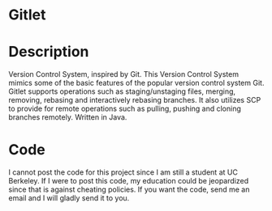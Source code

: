 # Gitlet

# Description
Version Control System, inspired by Git. This Version Control System mimics some of the basic features of the popular version control system Git. Gitlet supports operations such as staging/unstaging files, merging, removing, rebasing and interactively rebasing branches. It also utilizes SCP to provide for remote operations such as pulling, pushing and cloning branches remotely. Written in Java.

# Code
I cannot post the code for this project since I am still a student at UC Berkeley. If I were to post this code, my education could be jeopardized since that is against cheating policies. If you want the code, send me an email and I will gladly send it to you.   
